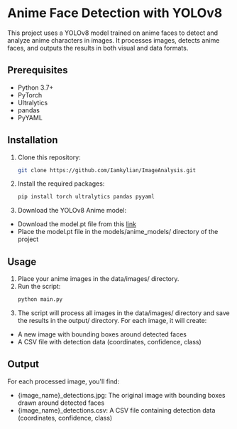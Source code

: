 # Anime Face Detection with YOLOv8

This project uses a YOLOv8 model trained on anime faces to detect and analyze anime characters in images. It processes images, detects anime faces, and outputs the results in both visual and data formats.

## Prerequisites

- Python 3.7+
- PyTorch
- Ultralytics
- pandas
- PyYAML

## Installation

1. Clone this repository:
   ```bash
   git clone https://github.com/Iamkylian/ImageAnalysis.git
2. Install the required packages:
   ```bash
   pip install torch ultralytics pandas pyyaml
3. Download the YOLOv8 Anime model:
* Download the model.pt file from this [link](https://github.com/Fuyucch1/yolov8_animeface?tab=readme-ov-file)
* Place the model.pt file in the models/anime_models/ directory of the project

## Usage
1. Place your anime images in the data/images/ directory.
2. Run the script:
    ```bash
    python main.py
    ```
3. The script will process all images in the data/images/ directory and save the results in the output/ directory. For each image, it will create:
* A new image with bounding boxes around detected faces
* A CSV file with detection data (coordinates, confidence, class)

## Output
For each processed image, you'll find:
* {image_name}_detections.jpg: The original image with bounding boxes drawn around detected faces
* {image_name}_detections.csv: A CSV file containing detection data (coordinates, confidence, class)